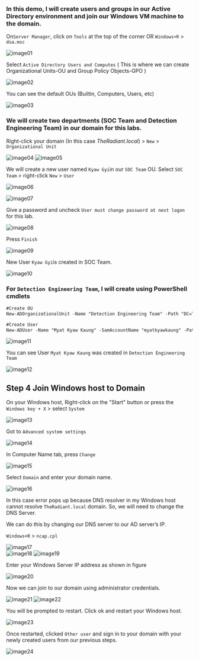### In this demo, I will create users and groups in our Active Directory environment and join our Windows VM machine to the domain.

On`Server Manager`, click on `Tools` at the top of the corner OR `Windows+R` > `dsa.msc`

![image01](https://github.com/user-attachments/assets/a8041bf7-ae34-469a-aadf-381884ee8e4a)

Select `Active Directory Users and Computes` ( This is where we can create Organizational Units-OU and Group Policy Objects-GPO )

![image02](https://github.com/user-attachments/assets/e1fae938-2f54-496e-9b11-ed3b1cf13f67)


You can see the default OUs (Builtin, Computers, Users, etc) 

![image03](https://github.com/user-attachments/assets/8a886f21-d50c-4b21-967d-547ef9c5bb4f)


### We will create two departments (SOC Team and Detection Engineering Team) in our domain for this labs.

Right-click your domain (In this case *TheRadiant.local*) > `New` > `Organizational Unit`

![image04](https://github.com/user-attachments/assets/8faa8f35-bedc-4b84-b874-4f7f959b79ec)
![image05](https://github.com/user-attachments/assets/a8ae2f15-96fe-4186-aad9-571c10287733)


We will create a new user named `Kyaw Gyi`in our `SOC Team` OU. Select `SOC Team` > right-click `New` > `User`

![image06](https://github.com/user-attachments/assets/180fc944-2eed-4d08-9459-d5cb05ff1697)

![image07](https://github.com/user-attachments/assets/1716de01-f60e-43b1-8fc9-1a11604ff561)


Give a password and uncheck `User must change password at next logon` for this lab.

![image08](https://github.com/user-attachments/assets/66dc69e6-8455-4b5f-a1a7-511c4a7e17a6)

Press `Finish`

![image09](https://github.com/user-attachments/assets/c8f0efaf-7aec-48c6-8ce5-e0bd1ee5dea8)

New User `Kyaw Gyi`is created in SOC Team.

![image10](https://github.com/user-attachments/assets/735ff237-b417-4868-a5df-52f2cc299ab6)

### For `Detection Engineering Team`, I will create using PowerShell cmdlets

```markdown
#Create OU
New-ADOrganizationalUnit -Name "Detection Engineering Team" -Path "DC=TheRadiant,DC=local"

#Create User
New-ADUser -Name "Myat Kyaw Kaung" -SamAccountName "myatkyawkaung" -Path "OU=Detection Engineering Team,DC=TheRadiant,DC=local" -AccountPassword(Read-Host -AsSecureString "Input Password") -Enabled $true -ChangePasswordAtLogon $false
```
![image11](https://github.com/user-attachments/assets/d6d090d1-00cb-4927-bab0-1a182127f00d)

You can see User `Myat Kyaw Kaung` was created in `Detection Engineering Team`

![image12](https://github.com/user-attachments/assets/9b2aab0e-6117-4e61-b18f-8a93a1d88039)

## Step 4 Join Windows host to Domain

On your Windows host, Right-click on the "Start" button or press the `Windows key + X` > select `System`

![image13](https://github.com/user-attachments/assets/207e3f90-0a2d-48f3-bde7-6555764bd733)

Got to `Advanced system settings`

![image14](https://github.com/user-attachments/assets/f99ade69-ece6-4406-a644-03f8a1c2e76a)

In Computer Name tab, press `Change`

![image15](https://github.com/user-attachments/assets/846dbb0d-3874-4d35-b1b7-29584c674e95)

Select `Domain`  and enter your domain name.

![image16](https://github.com/user-attachments/assets/2a0efdf1-0987-416d-a03a-106d691cd0ab)

In this case error pops up because DNS resolver in my Windows host cannot resolve `TheRadiant.local` domain. So, we will need to change the DNS Server.

We can do this by changing our DNS server to our AD server’s IP. 

`Windows+R` > `ncap.cpl`

![image17](https://github.com/user-attachments/assets/044cdb13-66c1-469d-b07d-1717a2375213)</br>
![image18](https://github.com/user-attachments/assets/5e5b1a57-342c-4423-8bde-1f9a912ecb65)
![image19](https://github.com/user-attachments/assets/f045fc20-519c-4823-bc4b-9d9e7e17dac1)

Enter your Windows Server IP address as shown in figure

![image20](https://github.com/user-attachments/assets/9f699f68-6106-483d-8150-5606060cacce)

Now we can join to our domain using administrator credentials.

![image21](https://github.com/user-attachments/assets/fe8d4ed5-246e-4b17-8fed-236e0e634a3c)
![image22](https://github.com/user-attachments/assets/ec5c86ed-932a-44c3-9ce6-c7dcd4b53b92)

You will be prompted to restart. Click ok and restart your Windows host.

![image23](https://github.com/user-attachments/assets/8e1c2c84-5808-4aed-acfd-6cf0801dee7b)

Once restarted, clicked `Other user` and sign in to your domain with your newly created users from our previous steps.

![image24](https://github.com/user-attachments/assets/c39503a6-1c62-4069-92c1-d101c33fd627)
